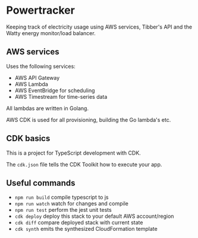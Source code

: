 # Powertracker
Keeping track of electricity usage using AWS services, Tibber's API and the Watty energy monitor/load balancer.

## AWS services
Uses the following services:
* AWS API Gateway
* AWS Lambda
* AWS EventBridge for scheduling
* AWS Timestream for time-series data

All lambdas are written in Golang.

AWS CDK is used for all provisioning, building the Go lambda's etc.

## CDK basics

This is a project for TypeScript development with CDK.

The `cdk.json` file tells the CDK Toolkit how to execute your app.

## Useful commands

 * `npm run build`   compile typescript to js
 * `npm run watch`   watch for changes and compile
 * `npm run test`    perform the jest unit tests
 * `cdk deploy`      deploy this stack to your default AWS account/region
 * `cdk diff`        compare deployed stack with current state
 * `cdk synth`       emits the synthesized CloudFormation template
